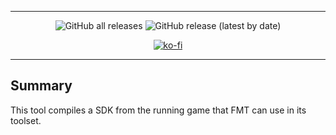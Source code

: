 ﻿---

<div align=center>

![GitHub all releases](https://img.shields.io/github/downloads/paulov-t/FrostbiteModdingTool/total) ![GitHub release (latest by date)](https://img.shields.io/github/downloads/paulov-t/FrostbiteModdingTool/latest/total)

[![ko-fi](https://ko-fi.com/img/githubbutton_sm.svg)](https://ko-fi.com/N4N2IQ7YJ)

</div>

---

## Summary

This tool compiles a SDK from the running game that FMT can use in its toolset.